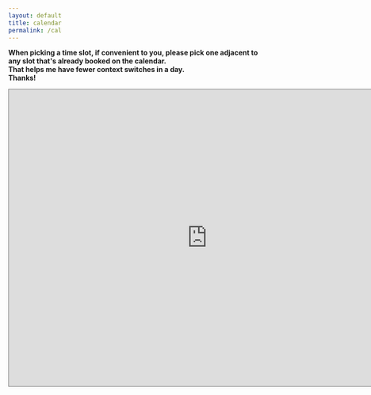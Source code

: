 ```yaml
---
layout: default
title: calendar
permalink: /cal
---
```


**When picking a time slot, if convenient to you, please pick one adjacent to any slot that's already booked on the calendar.\
That helps me have fewer context switches in a day.\
Thanks!**

<iframe src="https://calendar.google.com/calendar/embed?height=600&amp;wkst=1&amp;bgcolor=%23ffffff&amp;ctz=America%2FNew_York&amp;src=c2hhc2gubWl0Lm1haWxAZ21haWwuY29t&amp;color=%23039BE5&amp;title=Shashank&#39;s%20calendar&amp;mode=WEEK" style="border:solid 1px #777" width="800" height="600" frameborder="0" scrolling="no"></iframe>
